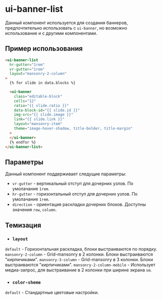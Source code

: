 # ui-banner-list
Данный компонент используется для создания баннеров, предпочтительно использовать с `ui-banner`, но возможно использование и с другими компонентами.

## Пример использования


````html
<ui-banner-list
  hr-gutter="1rem"
  vr-gutter="1rem"
  layout="mansonry-2-column"
>
  {% for slide in data.blocks %}

  <ui-banner
    class="editable-block"
    cells="12"
    ratio="{{ slide.ratio }}"
    data-block-id="{{ slide.id }}"
    img-src="{{ slide.image }}" 
    link="{{ slide.link }}"
    layout="mansonry-item"
    theme="image-hover-shadow, title-bolder, title-margin"
  >
  </ui-banner>
  {% endfor %}
</ui-banner-list>
````

## Параметры

Данный компонент поддерживает следущие параметры:

* `vr-gutter` - вертикальный отступ для дочерних узлов. По умолачание `1rem`.
* `hr-gutter` - горизонтальный отступ для дочерних узлов. По умолачание `1rem`.
* `direction` - ориентация раскладки дочерних блоков. Доступны значения `row`, `column`.

## Темизация

* ### `layout`
`default` - Горизонтальная раскладка, блоки выстраиваются по порядку.
`mansonry-2-column` - Grid-mansonry в 2 колонки. Блоки выстраиваются "кирпичиками".
`mansonry-3-column` - Grid-mansonry в 3 колонки. Блоки выстраиваются "кирпичиками".
`mansonry-2-column-mobile` - Использует медиа-запрос, для выстраивание в 2 колонки при ширине экрана `sm`.

* ### `color-sheme`
`default` - Стандартные цветовые настройки.